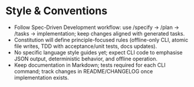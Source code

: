 # Style & Conventions
- Follow Spec-Driven Development workflow: use /specify → /plan → /tasks → implementation; keep changes aligned with generated tasks.
- Constitution will define principle-focused rules (offline-only CLI, atomic file writes, TDD with acceptance/unit tests, docs updates).
- No specific language style guides yet; expect CLI code to emphasise JSON output, deterministic behavior, and offline operation.
- Keep documentation in Markdown; tests required for each CLI command; track changes in README/CHANGELOG once implementation exists.